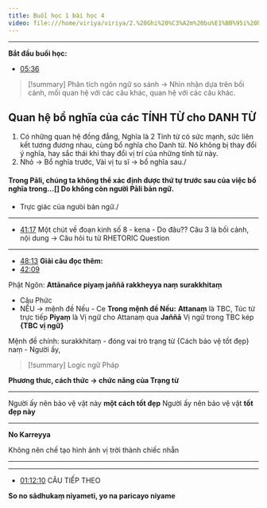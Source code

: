 ```yaml
---
title: Buổi học 1 bài học 4
video: file:///home/viriya/viriya/2.%20Ghi%20%C3%A2m%20bu%E1%BB%95i%20h%E1%BB%8Dc%20-%20L%E1%BB%9Bp%20th%E1%BB%A9%207/4.%20B%C3%80I%204/1.%20PALI%20CHIEU%20T7%202-3-24/video1042721236.mp4
---
```

---
**Bắt đầu buổi học:**


- [05:36](file:///home/viriya/viriya/2.%20Ghi%20%C3%A2m%20bu%E1%BB%95i%20h%E1%BB%8Dc%20-%20L%E1%BB%9Bp%20th%E1%BB%A9%207/4.%20B%C3%80I%204/1.%20PALI%20CHIEU%20T7%202-3-24/video1042721236.mp4#t=05:36.07)

>[!summary]
> Phân tích ngôn ngữ so sánh -> Nhìn nhận dựa trên bối cảnh, mối quan hệ với các câu khác, quan hệ với các câu khác.

## **Quan hệ bổ nghĩa của các TÍNH TỪ cho DANH TỪ**
1. Có những quan hệ đồng đẳng, Nghĩa là 2 Tính từ có sức mạnh, sức liên kết tương đương nhau, cùng bổ nghĩa cho Danh từ. Nó không bị thay đổi ý nghĩa, hay sắc thái khi thay đổi vị trí của những tính từ này.
2. Nhỏ -> Bổ nghĩa trước, Vài vị tu sĩ -> bổ nghĩa sau./

#### Trong Pāli, chúng ta không thể xác định được thứ tự trước sau của việc bổ nghĩa trong...[] Do không còn người Pāli bản ngữ.

- Trực giác của ngưòi bản ngữ./
---

- [41:17](file:///home/viriya/viriya/2.%20Ghi%20%C3%A2m%20bu%E1%BB%95i%20h%E1%BB%8Dc%20-%20L%E1%BB%9Bp%20th%E1%BB%A9%207/4.%20B%C3%80I%204/1.%20PALI%20CHIEU%20T7%202-3-24/video1042721236.mp4#t=41:17.05) 
Một chút về đoạn kinh số 8 - 
kena - Do đâu??
Câu 3 là bối cảnh, nội dung 
-> Câu hỏi tu từ RHETORIC Question

---
- [48:13](file:///home/viriya/viriya/2.%20Ghi%20%C3%A2m%20bu%E1%BB%95i%20h%E1%BB%8Dc%20-%20L%E1%BB%9Bp%20th%E1%BB%A9%207/4.%20B%C3%80I%204/1.%20PALI%20CHIEU%20T7%202-3-24/video1042721236.mp4#t=48:13.53) 
**Giải câu đọc thêm:**
- [42:09](file:///home/viriya/viriya/2.%20Ghi%20%C3%A2m%20bu%E1%BB%95i%20h%E1%BB%8Dc%20-%20L%E1%BB%9Bp%20th%E1%BB%A9%207/4.%20B%C3%80I%204/1.%20PALI%20CHIEU%20T7%202-3-24/video1042721236.mp4#t=42:09.27) 

Phật Ngôn:
**Attānañce piyaṃ jaññā rakkheyya naṃ surakkhitaṃ**



- Câu Phức
- NẾU -> mệnh đề Nếu - Ce
**Trong mệnh đề Nếu:**
**Attanaṃ** là TBC, Túc từ trực tiếp
**Piyaṃ** là Vị ngữ cho Attanaṃ qua **Jaññā** Vị ngữ trong TBC kép **{TBC vị ngữ}**

Mệnh đề chính:
surakkhitaṃ - đóng vai trò trạng từ {Cách bảo vệ tốt đẹp}
naṃ - Người ấy, 


> [!summary]
> Logic ngữ Pháp

**Phương thưc, cách thức -> chức năng của Trạng từ**

---
Người ấy nên bảo vệ vật này **một cách tốt đẹp**
Người ấy nên bảo vệ vật **tốt đẹp này**

---
**No Karreyya**

Không nên chế tạo hình ảnh vị trời thành chiếc nhẫn

---



---
- [01:12:10](file:///home/viriya/viriya/2.%20Ghi%20%C3%A2m%20bu%E1%BB%95i%20h%E1%BB%8Dc%20-%20L%E1%BB%9Bp%20th%E1%BB%A9%207/4.%20B%C3%80I%204/1.%20PALI%20CHIEU%20T7%202-3-24/video1042721236.mp4#t=1:12:10.15) CÂU TIẾP THEO 

**So no sādhukaṃ niyameti, yo na paricayo niyame**


